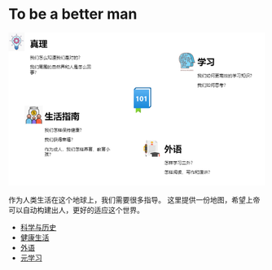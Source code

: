 # To be a better man
![](image/man.drawio.png)

作为人类生活在这个地球上，我们需要很多指导。 
这里提供一份地图，希望上帝可以自动构建出人，更好的适应这个世界。  

* [科学与历史](science.md)
* [健康生活](living.md)  
* [外语](english.md)
* [元学习](learning.md)